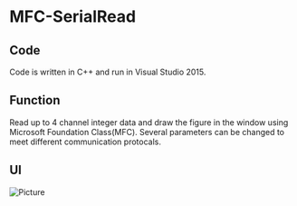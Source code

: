 # MFC-SerialRead  
## Code  
Code is written in C++ and run in Visual Studio 2015.  

## Function  
Read up to 4 channel integer data and draw the figure in the window using Microsoft Foundation Class(MFC).
Several parameters can be changed to meet different communication protocals.  

## UI  
![Picture](https://github.com/JosephKim6/HackXSJTU-Nvidia/blob/master/4775AC0C5F0EC7A554805684CA0FF74F.jpg)  